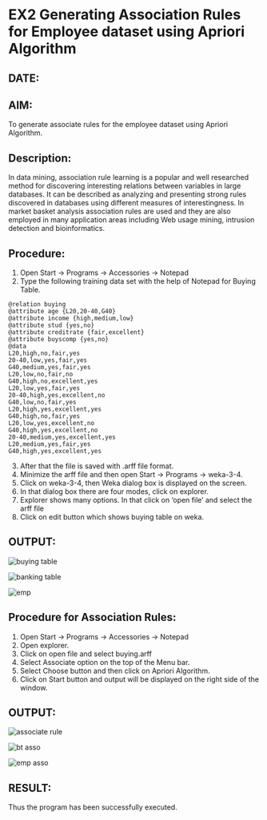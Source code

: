 # EX2 Generating Association Rules for Employee dataset using Apriori Algorithm
## DATE: 
## AIM: 
To generate associate rules for the employee dataset using Apriori Algorithm.

## Description:
In data mining, association rule learning is a popular and well researched method for discovering interesting
relations between variables in large databases. It can be described as analyzing and presenting strong rules discovered
in databases using different measures of interestingness. In market basket analysis association rules are used and they
are also employed in many application areas including Web usage mining, intrusion detection and bioinformatics.

## Procedure:
1) Open Start -> Programs -> Accessories -> Notepad
2) Type the following training data set with the help of Notepad for Buying Table.

```
@relation buying
@attribute age {L20,20-40,G40}
@attribute income {high,medium,low}
@attribute stud {yes,no}
@attribute creditrate {fair,excellent}
@attribute buyscomp {yes,no}
@data
L20,high,no,fair,yes
20-40,low,yes,fair,yes
G40,medium,yes,fair,yes
L20,low,no,fair,no
G40,high,no,excellent,yes
L20,low,yes,fair,yes
20-40,high,yes,excellent,no
G40,low,no,fair,yes
L20,high,yes,excellent,yes
G40,high,no,fair,yes
L20,low,yes,excellent,no
G40,high,yes,excellent,no
20-40,medium,yes,excellent,yes
L20,medium,yes,fair,yes
G40,high,yes,excellent,yes
```
3) After that the file is saved with .arff file format.
4) Minimize the arff file and then open Start -> Programs -> weka-3-4.
5) Click on weka-3-4, then Weka dialog box is displayed on the screen.
6) In that dialog box there are four modes, click on explorer.
7) Explorer shows many options. In that click on ‘open file’ and select the arff file
8) Click on edit button which shows buying table on weka.

## OUTPUT:
![buying table](https://github.com/Priya-Loganathan/WDM_EXP2/assets/121166075/c1a42f45-897b-4413-82ee-0ec75f8b34c1)

![banking table](https://github.com/Priya-Loganathan/WDM_EXP2/assets/121166075/e7ff0f8e-5207-4360-832a-863b9d054de9)

![emp](https://github.com/Priya-Loganathan/WDM_EXP2/assets/121166075/441f548e-4e16-49f5-9b1f-90bcb486fb2c)

## Procedure for Association Rules:
1) Open Start -> Programs -> Accessories -> Notepad
2) Open explorer.
3) Click on open file and select buying.arff
4) Select Associate option on the top of the Menu bar.
5) Select Choose button and then click on Apriori Algorithm.
6) Click on Start button and output will be displayed on the right side of the window.

## OUTPUT:
![associate rule](https://github.com/Priya-Loganathan/WDM_EXP2/assets/121166075/e2355fcd-572c-444e-8699-05d2a4458bda)

![bt asso](https://github.com/Priya-Loganathan/WDM_EXP2/assets/121166075/4f01409e-1667-47aa-aa65-746d42c574e7)

![emp asso](https://github.com/Priya-Loganathan/WDM_EXP2/assets/121166075/d8bdbf7e-2b58-4c49-b042-0733d26c4d45)

## RESULT: 
Thus the program has been successfully executed.
